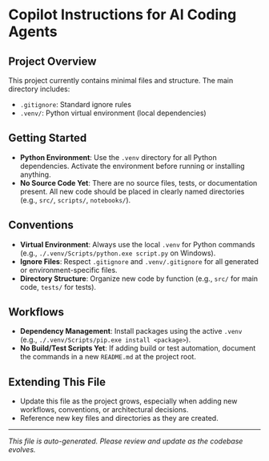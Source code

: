 # Copilot Instructions for AI Coding Agents

## Project Overview
This project currently contains minimal files and structure. The main directory includes:
- `.gitignore`: Standard ignore rules
- `.venv/`: Python virtual environment (local dependencies)

## Getting Started
- **Python Environment**: Use the `.venv` directory for all Python dependencies. Activate the environment before running or installing anything.
- **No Source Code Yet**: There are no source files, tests, or documentation present. All new code should be placed in clearly named directories (e.g., `src/`, `scripts/`, `notebooks/`).

## Conventions
- **Virtual Environment**: Always use the local `.venv` for Python commands (e.g., `./.venv/Scripts/python.exe script.py` on Windows).
- **Ignore Files**: Respect `.gitignore` and `.venv/.gitignore` for all generated or environment-specific files.
- **Directory Structure**: Organize new code by function (e.g., `src/` for main code, `tests/` for tests).

## Workflows
- **Dependency Management**: Install packages using the active `.venv` (e.g., `./.venv/Scripts/pip.exe install <package>`).
- **No Build/Test Scripts Yet**: If adding build or test automation, document the commands in a new `README.md` at the project root.

## Extending This File
- Update this file as the project grows, especially when adding new workflows, conventions, or architectural decisions.
- Reference new key files and directories as they are created.

---
*This file is auto-generated. Please review and update as the codebase evolves.*
